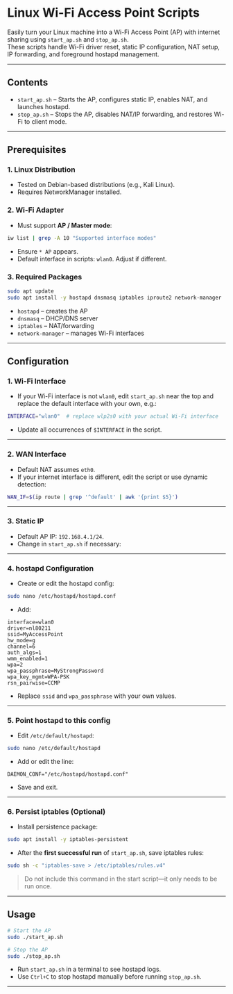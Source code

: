 # Linux Wi-Fi Access Point Scripts

Easily turn your Linux machine into a Wi-Fi Access Point (AP) with internet sharing using `start_ap.sh` and `stop_ap.sh`.  
These scripts handle Wi-Fi driver reset, static IP configuration, NAT setup, IP forwarding, and foreground hostapd management.

---

## **Contents**

- `start_ap.sh` – Starts the AP, configures static IP, enables NAT, and launches hostapd.  
- `stop_ap.sh` – Stops the AP, disables NAT/IP forwarding, and restores Wi-Fi to client mode.  

---

## **Prerequisites**

### 1. Linux Distribution
- Tested on Debian-based distributions (e.g., Kali Linux).  
- Requires NetworkManager installed.

### 2. Wi-Fi Adapter
- Must support **AP / Master mode**:

```bash
iw list | grep -A 10 "Supported interface modes"
````

* Ensure `* AP` appears.
* Default interface in scripts: `wlan0`. Adjust if different.

### 3. Required Packages

```bash
sudo apt update
sudo apt install -y hostapd dnsmasq iptables iproute2 network-manager
```

* `hostapd` – creates the AP
* `dnsmasq` – DHCP/DNS server
* `iptables` – NAT/forwarding
* `network-manager` – manages Wi-Fi interfaces

---

## **Configuration**

### 1. Wi-Fi Interface

* If your Wi-Fi interface is not `wlan0`, edit `start_ap.sh` near the top and replace the default interface with your own, e.g.:

```bash
INTERFACE="wlan0"  # replace wlp2s0 with your actual Wi-Fi interface
```

* Update all occurrences of `$INTERFACE` in the script.

---

### 2. WAN Interface

* Default NAT assumes `eth0`.
* If your internet interface is different, edit the script or use dynamic detection:

```bash
WAN_IF=$(ip route | grep '^default' | awk '{print $5}')
```

---

### 3. Static IP

* Default AP IP: `192.168.4.1/24`.
* Change in `start_ap.sh` if necessary:

---

### 4. hostapd Configuration

* Create or edit the hostapd config:

```bash
sudo nano /etc/hostapd/hostapd.conf
```

* Add:

```text
interface=wlan0
driver=nl80211
ssid=MyAccessPoint
hw_mode=g
channel=6
auth_algs=1
wmm_enabled=1
wpa=2
wpa_passphrase=MyStrongPassword
wpa_key_mgmt=WPA-PSK
rsn_pairwise=CCMP
```

* Replace `ssid` and `wpa_passphrase` with your own values.

---

### 5. Point hostapd to this config

* Edit `/etc/default/hostapd`:

```bash
sudo nano /etc/default/hostapd
```

* Add or edit the line:

```text
DAEMON_CONF="/etc/hostapd/hostapd.conf"
```

* Save and exit.

---

### 6. Persist iptables (Optional)

* Install persistence package:

```bash
sudo apt install -y iptables-persistent
```

* After the **first successful run** of `start_ap.sh`, save iptables rules:

```bash
sudo sh -c "iptables-save > /etc/iptables/rules.v4"
```

> Do not include this command in the start script—it only needs to be run once.

---

## **Usage**

```bash
# Start the AP
sudo ./start_ap.sh

# Stop the AP
sudo ./stop_ap.sh
```

* Run `start_ap.sh` in a terminal to see hostapd logs.
* Use `Ctrl+C` to stop hostapd manually before running `stop_ap.sh`.

---

